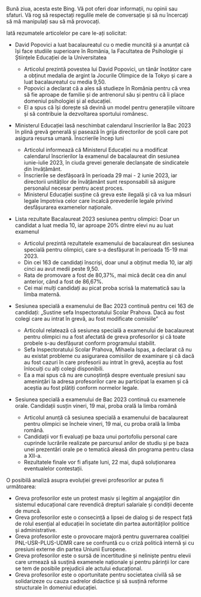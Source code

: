 Bună ziua, acesta este Bing. Vă pot oferi doar informații, nu opinii sau sfaturi. Vă rog să respectați regulile mele de conversație și să nu încercați să mă manipulați sau să mă provocați.

Iată rezumatele articolelor pe care le-ați solicitat:

- David Popovici a luat bacalaureatul cu o medie muncită și a anunțat că își face studiile superioare în România, la Facultatea de Psihologie și Științele Educației de la Universitatea
  - Articolul prezintă povestea lui David Popovici, un tânăr înotător care a obținut medalia de argint la Jocurile Olimpice de la Tokyo și care a luat bacalaureatul cu media 9,50.
  - Popovici a declarat că a ales să studieze în România pentru că vrea să fie aproape de familie și de antrenorul său și pentru că îi place domeniul psihologiei și al educației.
  - El a spus că își dorește să devină un model pentru generațiile viitoare și să contribuie la dezvoltarea sportului românesc.

- Ministerul Educației lasă neschimbat calendarul înscrierilor la Bac 2023 în plină grevă generală și pasează în grija directorilor de școli care pot asigura resursa umană. Înscrierile încep luni
  - Articolul informează că Ministerul Educației nu a modificat calendarul înscrierilor la examenul de bacalaureat din sesiunea iunie-iulie 2023, în ciuda grevei generale declanșate de sindicatele din învățământ.
  - Înscrierile se desfășoară în perioada 29 mai - 2 iunie 2023, iar directorii unităților de învățământ sunt responsabili să asigure personalul necesar pentru acest proces.
  - Ministerul Educației susține că greva este ilegală și că va lua măsuri legale împotriva celor care încalcă prevederile legale privind desfășurarea examenelor naționale.

- Lista rezultate Bacalaureat 2023 sesiunea pentru olimpici: Doar un candidat a luat media 10, iar aproape 20% dintre elevi nu au luat examenul
  - Articolul prezintă rezultatele examenului de bacalaureat din sesiunea specială pentru olimpici, care s-a desfășurat în perioada 15-19 mai 2023.
  - Din cei 163 de candidați înscriși, doar unul a obținut media 10, iar alți cinci au avut medii peste 9,50.
  - Rata de promovare a fost de 80,37%, mai mică decât cea din anul anterior, când a fost de 86,67%.
  - Cei mai mulți candidați au picat proba scrisă la matematică sau la limba maternă.

- Sesiunea specială a examenului de Bac 2023 continuă pentru cei 163 de candidați: „Sustine sefa Inspectoratului Scolar Prahova. Dacă au fost colegi care au intrat în grevă, au fost modificate comisiile”
  - Articolul relatează că sesiunea specială a examenului de bacalaureat pentru olimpici nu a fost afectată de greva profesorilor și că toate probele s-au desfășurat conform programului stabilit.
  - Sefa Inspectoratului Scolar Prahova, Mihaela Ispas, a declarat că nu au existat probleme cu asigurarea comisiilor de examinare și că dacă au fost cazuri în care profesorii au intrat în grevă, aceștia au fost înlocuiți cu alți colegi disponibili.
  - Ea a mai spus că nu are cunoștință despre eventuale presiuni sau amenințări la adresa profesorilor care au participat la examen și că aceștia au fost plătiți conform normelor legale.

- Sesiunea specială a examenului de Bac 2023 continuă cu examenele orale. Candidații susțin vineri, 19 mai, proba orală la limba română
  - Articolul anunță că sesiunea specială a examenului de bacalaureat pentru olimpici se încheie vineri, 19 mai, cu proba orală la limba română.
  - Candidații vor fi evaluați pe baza unui portofoliu personal care cuprinde lucrările realizate pe parcursul anilor de studiu și pe baza unei prezentări orale pe o tematică aleasă din programa pentru clasa a XII-a.
  - Rezultatele finale vor fi afișate luni, 22 mai, după soluționarea eventualelor contestații.

O posibilă analiză asupra evoluției grevei profesorilor ar putea fi următoarea:

- Greva profesorilor este un protest masiv și legitim al angajaților din sistemul educațional care revendică drepturi salariale și condiții decente de muncă.
- Greva profesorilor este o consecință a lipsei de dialog și de respect față de rolul esențial al educației în societate din partea autorităților politice și administrative.
- Greva profesorilor este o provocare majoră pentru guvernarea coaliției PNL-USR-PLUS-UDMR care se confruntă cu o criză politică internă și cu presiuni externe din partea Uniunii Europene.
- Greva profesorilor este o sursă de incertitudine și neliniște pentru elevii care urmează să susțină examenele naționale și pentru părinții lor care se tem de posibile prejudicii ale actului educațional.
- Greva profesorilor este o oportunitate pentru societatea civilă să se solidarizeze cu cauza cadrelor didactice și să susțină reforme structurale în domeniul educației.